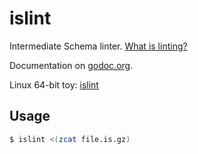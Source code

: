 islint
======

Intermediate Schema linter. [What is linting?](http://stackoverflow.com/questions/8503559/what-is-linting)

Documentation on [godoc.org](https://godoc.org/github.com/miku/islint).

Linux 64-bit toy: [islint](https://github.com/miku/islint/releases/download/latest/islint)

Usage
-----

```sh
$ islint <(zcat file.is.gz)
```
